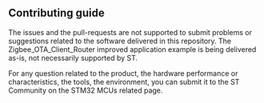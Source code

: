## Contributing guide

The issues and the pull-requests are not supported to submit problems or suggestions related to the software delivered in this repository. The Zigbee_OTA_Client_Router improved application example is being delivered as-is, not necessarily supported by ST.

For any question related to the product, the hardware performance or characteristics, the tools, the environment, you can submit it to the ST Community on the STM32 MCUs related page.